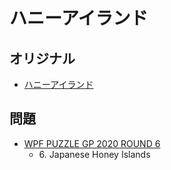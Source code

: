 # ハニーアイランド

## オリジナル
- [ハニーアイランド](honeyislands.md)

## 問題
- [WPF PUZZLE GP 2020 ROUND 6](../questions/wpfpgp2020-6.md)
	- 6\. Japanese Honey Islands
